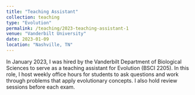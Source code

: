 ```yaml
---
title: "Teaching Assistant"
collection: teaching
type: "Evolution"
permalink: /teaching/2023-teaching-assistant-1
venue: "Vanderbilt University"
date: 2023-01-09
location: "Nashville, TN"
---
```


In January 2023, I was hired by the Vanderbilt Department of Biological Sciences to serve as a teaching assistant for Evolution (BSCI 2205). In this role, I host weekly office hours for students to ask questions and work through problems that apply evolutionary concepts. I also hold review sessions before each exam.
